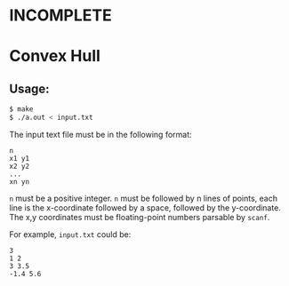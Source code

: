 # INCOMPLETE

# Convex Hull

## Usage:

```bash
$ make
$ ./a.out < input.txt
```

The input text file must be in the following format:

```
n
x1 y1
x2 y2
...
xn yn
```

`n` must be a positive integer.
`n` must be followed by n lines of points,
each line is the x-coordinate followed by a space, followed
by the y-coordinate. The x,y coordinates must be floating-point
numbers parsable by `scanf`.

For example, `input.txt` could be:

```
3
1 2
3 3.5
-1.4 5.6
```
